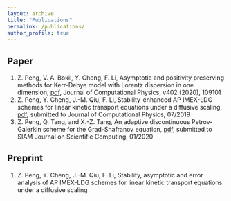 ```yaml
---
layout: archive
title: "Publications"
permalink: /publications/
author_profile: true
---
```

Paper
--------------
1. Z. Peng, V. A. Bokil, Y. Cheng, F. Li, Asymptotic and positivity preserving methods for Kerr-Debye model with Lorentz dispersion in one dimension, [pdf](https://homepages.rpi.edu/~lif/papers/paperOPAP_peng.pdf), Journal of Computational Physics, v402 (2020), 109101
1. Z. Peng, Y. Cheng, J.-M. Qiu, F. Li, Stability-enhanced AP IMEX-LDG schemes for linear kinetic transport equations under a diffusive scaling, [pdf](https://homepages.rpi.edu/~lif/papers/paper_APN1_Peng.pdf), submitted to Journal of Computational Physics, 07/2019
1. Z. Peng, Q. Tang, and X.-Z. Tang, An adaptive discontinuous Petrov-Galerkin scheme for the Grad-Shafranov equation, [pdf](https://arxiv.org/abs/2001.04524), submitted to SIAM Journal on Scientific Computing, 01/2020


Preprint
-----------
1. Z. Peng, Y. Cheng, J.-M. Qiu, F. Li, Stability, asymptotic and error analysis of  AP IMEX-LDG schemes for linear kinetic transport equations under a diffusive scaling
